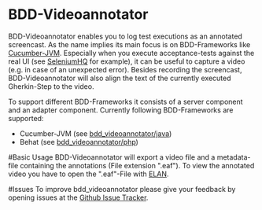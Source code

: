 # BDD-Videoannotator
BDD-Videoannotator enables you to log test executions as an annotated screencast. As the name implies its main focus is on 
BDD-Frameworks like [Cucumber-JVM](https://github.com/cucumber/cucumber-jvm). Especially when you execute acceptance-tests against
the real UI (see [SeleniumHQ](https://github.com/SeleniumHQ/selenium) for example), it can be useful to capture a video 
(e.g. in case of an unexpected error).
Besides recording the screencast, BDD-Videoannotator will also align the text of the currently executed Gherkin-Step to the video.

To support different BDD-Frameworks it consists of a server component and an adapter component. 
Currently following BDD-Frameworks are supported:
- Cucumber-JVM (see [bdd_videoannotator/java](https://github.com/shell88/bdd_videoannotator/tree/master/java))
- Behat (see [bdd_videoannotator/php](https://github.com/shell88/bdd_videoannotator/tree/master/php))

#Basic Usage
BDD-Videoannotator will export a video file and a metadata-file containing the annotations (File extension ".eaf").
To view the annotated video you have to open the ".eaf"-File with [ELAN](https://tla.mpi.nl/tools/tla-tools/elan/).

#Issues
To improve bdd_videoannotator please give your feedback by opening issues at the [Github Issue Tracker](https://github.com/shell88/bdd_videoannotator/issues).

